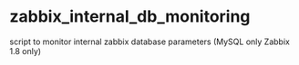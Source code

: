 zabbix_internal_db_monitoring
=============================

script to monitor internal zabbix database parameters (MySQL only Zabbix 1.8 only)